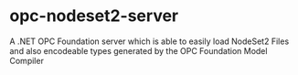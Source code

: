 # opc-nodeset2-server
A .NET OPC Foundation server which is able to easily load NodeSet2 Files and also encodeable types generated by the OPC Foundation Model Compiler
